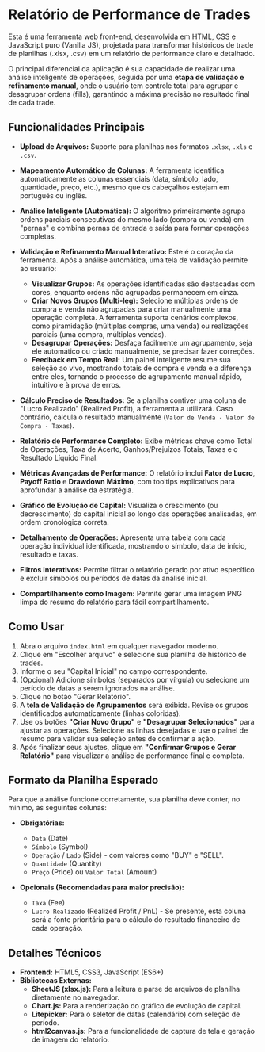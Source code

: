 # Relatório de Performance de Trades

Esta é uma ferramenta web front-end, desenvolvida em HTML, CSS e JavaScript puro (Vanilla JS), projetada para transformar históricos de trade de planilhas (.xlsx, .csv) em um relatório de performance claro e detalhado.

O principal diferencial da aplicação é sua capacidade de realizar uma análise inteligente de operações, seguida por uma **etapa de validação e refinamento manual**, onde o usuário tem controle total para agrupar e desagrupar ordens (fills), garantindo a máxima precisão no resultado final de cada trade.

## Funcionalidades Principais

-   **Upload de Arquivos:** Suporte para planilhas nos formatos `.xlsx`, `.xls` e `.csv`.
-   **Mapeamento Automático de Colunas:** A ferramenta identifica automaticamente as colunas essenciais (data, símbolo, lado, quantidade, preço, etc.), mesmo que os cabeçalhos estejam em português ou inglês.
-   **Análise Inteligente (Automática):** O algoritmo primeiramente agrupa ordens parciais consecutivas do mesmo lado (compra ou venda) em "pernas" e combina pernas de entrada e saída para formar operações completas.

-   **Validação e Refinamento Manual Interativo:** Este é o coração da ferramenta. Após a análise automática, uma tela de validação permite ao usuário:
    -   **Visualizar Grupos:** As operações identificadas são destacadas com cores, enquanto ordens não agrupadas permanecem em cinza.
    -   **Criar Novos Grupos (Multi-leg):** Selecione múltiplas ordens de compra e venda não agrupadas para criar manualmente uma operação completa. A ferramenta suporta cenários complexos, como piramidação (múltiplas compras, uma venda) ou realizações parciais (uma compra, múltiplas vendas).
    -   **Desagrupar Operações:** Desfaça facilmente um agrupamento, seja ele automático ou criado manualmente, se precisar fazer correções.
    -   **Feedback em Tempo Real:** Um painel inteligente resume sua seleção ao vivo, mostrando totais de compra e venda e a diferença entre eles, tornando o processo de agrupamento manual rápido, intuitivo e à prova de erros.

-   **Cálculo Preciso de Resultados:** Se a planilha contiver uma coluna de "Lucro Realizado" (Realized Profit), a ferramenta a utilizará. Caso contrário, calcula o resultado manualmente (`Valor de Venda - Valor de Compra - Taxas`).

-   **Relatório de Performance Completo:** Exibe métricas chave como Total de Operações, Taxa de Acerto, Ganhos/Prejuízos Totais, Taxas e o Resultado Líquido Final.
-   **Métricas Avançadas de Performance:** O relatório inclui **Fator de Lucro**, **Payoff Ratio** e **Drawdown Máximo**, com tooltips explicativos para aprofundar a análise da estratégia.
-   **Gráfico de Evolução de Capital:** Visualiza o crescimento (ou decrescimento) do capital inicial ao longo das operações analisadas, em ordem cronológica correta.
-   **Detalhamento de Operações:** Apresenta uma tabela com cada operação individual identificada, mostrando o símbolo, data de início, resultado e taxas.
-   **Filtros Interativos:** Permite filtrar o relatório gerado por ativo específico e excluir símbolos ou períodos de datas da análise inicial.
-   **Compartilhamento como Imagem:** Permite gerar uma imagem PNG limpa do resumo do relatório para fácil compartilhamento.

## Como Usar

1.  Abra o arquivo `index.html` em qualquer navegador moderno.
2.  Clique em "Escolher arquivo" e selecione sua planilha de histórico de trades.
3.  Informe o seu "Capital Inicial" no campo correspondente.
4.  (Opcional) Adicione símbolos (separados por vírgula) ou selecione um período de datas a serem ignorados na análise.
5.  Clique no botão "Gerar Relatório".
6.  A **tela de Validação de Agrupamentos** será exibida. Revise os grupos identificados automaticamente (linhas coloridas).
7.  Use os botões **"Criar Novo Grupo"** e **"Desagrupar Selecionados"** para ajustar as operações. Selecione as linhas desejadas e use o painel de resumo para validar sua seleção antes de confirmar a ação.
8.  Após finalizar seus ajustes, clique em **"Confirmar Grupos e Gerar Relatório"** para visualizar a análise de performance final e completa.

## Formato da Planilha Esperado

Para que a análise funcione corretamente, sua planilha deve conter, no mínimo, as seguintes colunas:

-   **Obrigatórias:**
    -   `Data` (Date)
    -   `Símbolo` (Symbol)
    -   `Operação` / `Lado` (Side) - com valores como "BUY" e "SELL".
    -   `Quantidade` (Quantity)
    -   `Preço` (Price) ou `Valor Total` (Amount)

-   **Opcionais (Recomendadas para maior precisão):**
    -   `Taxa` (Fee)
    -   `Lucro Realizado` (Realized Profit / PnL) - Se presente, esta coluna será a fonte prioritária para o cálculo do resultado financeiro de cada operação.

## Detalhes Técnicos

-   **Frontend:** HTML5, CSS3, JavaScript (ES6+)
-   **Bibliotecas Externas:**
    -   **SheetJS (xlsx.js):** Para a leitura e parse de arquivos de planilha diretamente no navegador.
    -   **Chart.js:** Para a renderização do gráfico de evolução de capital.
    -   **Litepicker:** Para o seletor de datas (calendário) com seleção de período.
    -   **html2canvas.js:** Para a funcionalidade de captura de tela e geração de imagem do relatório.
